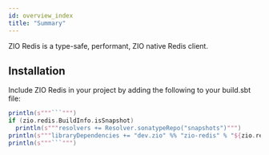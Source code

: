 ```yaml
---
id: overview_index
title: "Summary"
---
```


ZIO Redis is a type-safe, performant, ZIO native Redis client.

## Installation

Include ZIO Redis in your project by adding the following to your build.sbt file:

```scala mdoc:passthrough
println(s"""```""")
if (zio.redis.BuildInfo.isSnapshot)
  println(s"""resolvers += Resolver.sonatypeRepo("snapshots")""")
println(s"""libraryDependencies += "dev.zio" %% "zio-redis" % "${zio.redis.BuildInfo.version}"""")
println(s"""```""")
```
